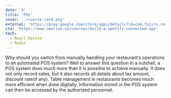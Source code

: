 ```yaml
---
date: '4'
title: 'POS'
cover: './course-card.png'
external: 'https://play.google.com/store/apps/details?id=com.fajira.restaurantpos'
cta: 'https://www.newline.co/courses/build-a-spotify-connected-app'
tech:
  - React Native
  - Redux
---
```


Why should you switch from manually handling your restaurant’s operations to an automated POS system? Well to answer this question in a nutshell, a POS system does much more than it is possible to achieve manually. It does not only record sales, but it also records all details about tax amount, discount rate(if any). Table management in restaurants becomes much more efficient when done digitally. Information stored in the POS system can then be accessed by the authorized personnel.
